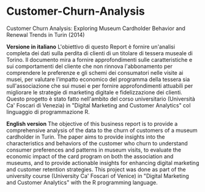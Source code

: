 # Customer-Churn-Analysis
Customer Churn Analysis: Exploring Museum Cardholder Behavior and Renewal Trends in Turin (2014)

**Versione in italiano**
L'obiettivo di questo Report è fornire un'analisi completa dei dati sulla perdita di clienti di un titolare di tessera museale di Torino. Il documento mira a fornire approfondimenti sulle caratteristiche e sui comportamenti del cliente che non rinnova l'abbonamento per comprendere le preferenze e gli schemi dei consumatori nelle visite ai musei, per valutare l'impatto economico del programma della tessera sia sull'associazione che sui musei e per fornire approfondimenti attuabili per migliorare le strategie di marketing digitale e fidelizzazione dei clienti. Questo progetto è stato fatto nell'ambito del corso universitario (Università Ca' Foscari di Venezia) in "Digital Marketing and Customer Analytics" col linguaggio di programmazione R.

**English version**
The objective of this business report is to provide a comprehensive analysis of the data to the churn of customers of a museum cardholder in Turin. The paper aims to provide insights into the characteristics and behaviors of the customer who churn to understand consumer preferences and patterns in museum visits, to evaluate the economic impact of the card program on both the association and museums, and to provide actionable insights for enhancing digital marketing and customer retention strategies. This project was done as part of the university course (University Ca' Foscari of Venice) in "Digital Marketing and Customer Analytics" with the R programming language.
